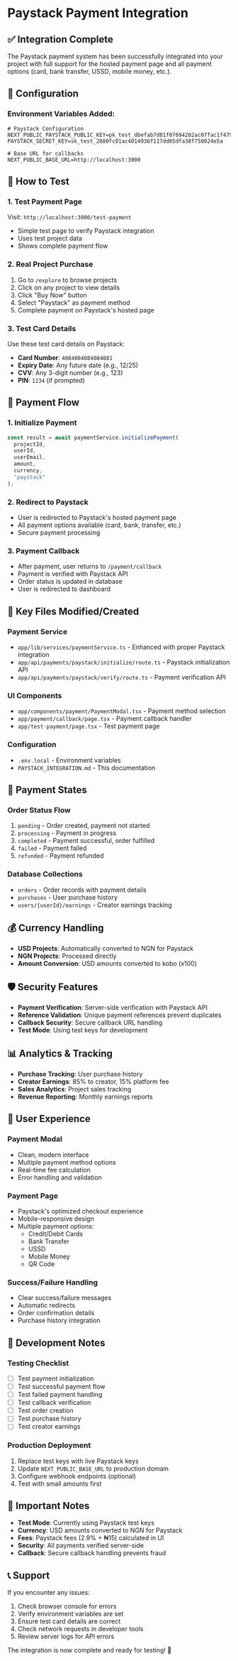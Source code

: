 # Paystack Payment Integration

## ✅ **Integration Complete**

The Paystack payment system has been successfully integrated into your project with full support for the hosted payment page and all payment options (card, bank transfer, USSD, mobile money, etc.).

## 🔧 **Configuration**

### Environment Variables Added:
```env
# Paystack Configuration
NEXT_PUBLIC_PAYSTACK_PUBLIC_KEY=pk_test_dbefab7d81f07694202ac07fac1f479546262a
PAYSTACK_SECRET_KEY=sk_test_2880fc01ac4014936f117dd05dfa38f750024e5a

# Base URL for callbacks
NEXT_PUBLIC_BASE_URL=http://localhost:3000
```

## 🚀 **How to Test**

### 1. **Test Payment Page**
Visit: `http://localhost:3000/test-payment`
- Simple test page to verify Paystack integration
- Uses test project data
- Shows complete payment flow

### 2. **Real Project Purchase**
1. Go to `/explore` to browse projects
2. Click on any project to view details
3. Click "Buy Now" button
4. Select "Paystack" as payment method
5. Complete payment on Paystack's hosted page

### 3. **Test Card Details**
Use these test card details on Paystack:
- **Card Number**: `4084084084084081`
- **Expiry Date**: Any future date (e.g., 12/25)
- **CVV**: Any 3-digit number (e.g., 123)
- **PIN**: `1234` (if prompted)

## 🎯 **Payment Flow**

### 1. **Initialize Payment**
```typescript
const result = await paymentService.initializePayment(
  projectId,
  userId,
  userEmail,
  amount,
  currency,
  "paystack"
);
```

### 2. **Redirect to Paystack**
- User is redirected to Paystack's hosted payment page
- All payment options available (card, bank, transfer, etc.)
- Secure payment processing

### 3. **Payment Callback**
- After payment, user returns to `/payment/callback`
- Payment is verified with Paystack API
- Order status is updated in database
- User is redirected to dashboard

## 📁 **Key Files Modified/Created**

### **Payment Service**
- `app/lib/services/paymentService.ts` - Enhanced with proper Paystack integration
- `app/api/payments/paystack/initialize/route.ts` - Paystack initialization API
- `app/api/payments/paystack/verify/route.ts` - Payment verification API

### **UI Components**
- `app/components/payment/PaymentModal.tsx` - Payment method selection
- `app/payment/callback/page.tsx` - Payment callback handler
- `app/test-payment/page.tsx` - Test payment page

### **Configuration**
- `.env.local` - Environment variables
- `PAYSTACK_INTEGRATION.md` - This documentation

## 🔄 **Payment States**

### **Order Status Flow**
1. `pending` - Order created, payment not started
2. `processing` - Payment in progress
3. `completed` - Payment successful, order fulfilled
4. `failed` - Payment failed
5. `refunded` - Payment refunded

### **Database Collections**
- `orders` - Order records with payment details
- `purchases` - User purchase history
- `users/{userId}/earnings` - Creator earnings tracking

## 💰 **Currency Handling**

- **USD Projects**: Automatically converted to NGN for Paystack
- **NGN Projects**: Processed directly
- **Amount Conversion**: USD amounts converted to kobo (x100)

## 🛡️ **Security Features**

- **Payment Verification**: Server-side verification with Paystack API
- **Reference Validation**: Unique payment references prevent duplicates
- **Callback Security**: Secure callback URL handling
- **Test Mode**: Using test keys for development

## 📊 **Analytics & Tracking**

- **Purchase Tracking**: User purchase history
- **Creator Earnings**: 85% to creator, 15% platform fee
- **Sales Analytics**: Project sales tracking
- **Revenue Reporting**: Monthly earnings reports

## 🎨 **User Experience**

### **Payment Modal**
- Clean, modern interface
- Multiple payment method options
- Real-time fee calculation
- Error handling and validation

### **Payment Page**
- Paystack's optimized checkout experience
- Mobile-responsive design
- Multiple payment options:
  - Credit/Debit Cards
  - Bank Transfer
  - USSD
  - Mobile Money
  - QR Code

### **Success/Failure Handling**
- Clear success/failure messages
- Automatic redirects
- Order confirmation details
- Purchase history integration

## 🔧 **Development Notes**

### **Testing Checklist**
- [ ] Test payment initialization
- [ ] Test successful payment flow
- [ ] Test failed payment handling
- [ ] Test callback verification
- [ ] Test order creation
- [ ] Test purchase history
- [ ] Test creator earnings

### **Production Deployment**
1. Replace test keys with live Paystack keys
2. Update `NEXT_PUBLIC_BASE_URL` to production domain
3. Configure webhook endpoints (optional)
4. Test with small amounts first

## 🚨 **Important Notes**

- **Test Mode**: Currently using Paystack test keys
- **Currency**: USD amounts converted to NGN for Paystack
- **Fees**: Paystack fees (2.9% + ₦15) calculated in UI
- **Security**: All payments verified server-side
- **Callback**: Secure callback handling prevents fraud

## 📞 **Support**

If you encounter any issues:
1. Check browser console for errors
2. Verify environment variables are set
3. Ensure test card details are correct
4. Check network requests in developer tools
5. Review server logs for API errors

The integration is now complete and ready for testing! 🎉
